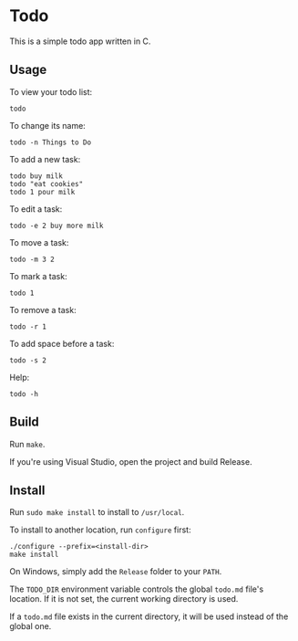 Todo
====

This is a simple todo app written in C.

Usage
-----

To view your todo list:

    todo

To change its name:

    todo -n Things to Do

To add a new task:

    todo buy milk
    todo "eat cookies"
    todo 1 pour milk

To edit a task:

    todo -e 2 buy more milk

To move a task:

    todo -m 3 2

To mark a task:

    todo 1

To remove a task:

    todo -r 1

To add space before a task:

    todo -s 2

Help:

    todo -h

Build
-----

Run `make`.

If you're using Visual Studio, open the project and build Release.

Install
-------

Run `sudo make install` to install to `/usr/local`.

To install to another location, run `configure` first:

    ./configure --prefix=<install-dir>
    make install

On Windows, simply add the `Release` folder to your `PATH`.

The `TODO_DIR` environment variable controls the global `todo.md` file's
location. If it is not set, the current working directory is used.

If a `todo.md` file exists in the current directory, it will be used instead of
the global one.
